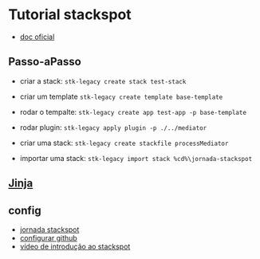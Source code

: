 # Tutorial stackspot

- [doc oficial](https://docs.legacy.stackspot.com/docs/create-stacks/quickstart/)

## Passo-aPasso

- criar a stack: `stk-legacy create stack test-stack`
- criar um template `stk-legacy create template base-template`
- rodar o tempalte: `stk-legacy create app test-app -p base-template`
- rodar plugin: `stk-legacy apply plugin -p ./../mediator`

- criar uma stack: `stk-legacy create stackfile processMediator`

- importar uma stack: `stk-legacy import stack %cd%\jornada-stackspot`

## [Jinja](https://jinja.palletsprojects.com/en/3.0.x/templates/)

## config

- [jornada stackspot](https://docs.google.com/presentation/d/17mDTe4liyWYC9v37YuGjc_Mdv71Dff_e/edit#slide=id.p12)
- [configurar github](http://rede-commons.pages.gitlab.prd.useredecloud/techstacks/documentation/stackspot/#solita%C3%A7%C3%A3o-de-acesso)
- [vídeo de introdução ao stackspot](https://www.youtube.com/watch?v=WEXjmMqvgfk)